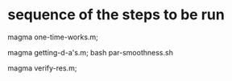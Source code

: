 # sequence of the steps to be run

magma one-time-works.m;

magma getting-d-a\'s.m;
bash par-smoothness.sh

magma verify-res.m;
